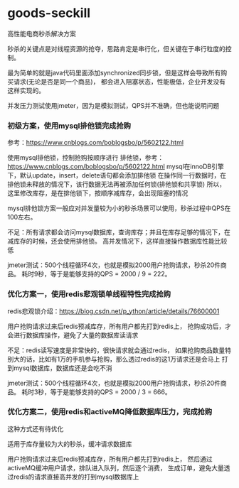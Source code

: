 # goods-seckill
高性能电商秒杀解决方案

秒杀的关键点是对线程资源的抢夺，思路肯定是串行化，但关键在于串行粒度的控制。

最为简单的就是java代码里面添加synchronized同步锁，但是这样会导致所有购买请求(无论是否是同一个商品)，
都会进入阻塞状态，性能极低，企业开发没有这样实现的。

并发压力测试使用jmeter，因为是模拟测试，QPS并不准确，但也能说明问题

### 初级方案，使用mysql排他锁完成抢购
参考：https://www.cnblogs.com/boblogsbo/p/5602122.html

使用mysql排他锁，控制抢购按顺序进行
排他锁，参考：https://www.cnblogs.com/boblogsbo/p/5602122.html
mysql在innoDB引擎下，默认update，insert，delete语句都会添加排他锁
在操作同一行数据时，在排他锁未释放的情况下，该行数据无法再被添加任何锁(排他锁和共享锁) 
所以，这里修改库存，是在排他锁下，按顺序减库存，会出现阻塞的情况

mysql排他锁方案一般应对并发量较为小的秒杀场景可以使用，秒杀过程中QPS在100左右。

不足：所有请求都会访问mysql数据库，查询库存；并且在库存足够的情况下，在减库存的时候，还会使用排他锁。
高并发情况下，这样直接操作数据库性能比较低

jmeter测试：500个线程循环4次，也就是模拟2000用户抢购请求，秒杀20件商品。
耗时9秒，等于是能够支持的QPS = 2000 / 9 = 222。

### 优化方案一，使用redis悲观锁单线程特性完成抢购

redis悲观锁介绍：https://blog.csdn.net/p_ython/article/details/76600001

用户抢购请求过来后redis预减库存，所有用户都先打到redis上，
抢购成功后，才会进行数据库操作，避免了大量的数据库读请求

不足：redis读写速度是非常快的，很快请求就会通过redis，
如果抢购商品数量特别大的话，比如有1万的手机参与抢购，那么透过redis的这1万请求还是会马上
打到mysql数据库，数据库还是会吃不消

jmeter测试：500个线程循环4次，也就是模拟2000用户抢购请求，秒杀20件商品。
耗时3秒，等于是能够支持的QPS = 2000 / 3 = 666。

### 优化方案二，使用redis和activeMQ降低数据库压力，完成抢购

这种方式还有待优化

适用于库存量较为大的秒杀，缓冲请求数据库

用户抢购请求过来后redis预减库存，所有用户都先打到redis上，
然后通过activeMQ缓冲用户请求，排队进入队列，然后逐个消费，
生成订单，避免大量透过redis的请求直接高并发的打到mysql数据库上









